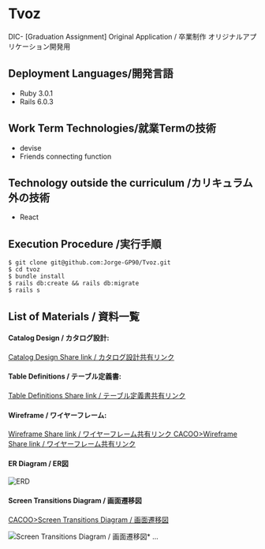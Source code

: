 # Tvoz
DIC- [Graduation Assignment] Original Application / 卒業制作 オリジナルアプリケーション開発用






## Deployment Languages/開発言語


* Ruby 3.0.1
* Rails 6.0.3



## Work Term Technologies/就業Termの技術

* devise
* Friends connecting function



## Technology outside the curriculum /カリキュラム外の技術

* React



## Execution Procedure /実行手順

```shell
$ git clone git@github.com:Jorge-GP90/Tvoz.git
$ cd tvoz
$ bundle install
$ rails db:create && rails db:migrate
$ rails s
```

## List of Materials / 資料一覧

#### Catalog Design / カタログ設計:

[Catalog Design Share link / カタログ設計共有リンク ](https://docs.google.com/spreadsheets/d/1AEAsTz8h6FV_rH98Chch0xdjdXcaTNLAoU8aRT-hhsg/edit?usp=sharing)


#### Table Definitions / テーブル定義書:

[Table Definitions Share link / テーブル定義書共有リンク ](https://docs.google.com/spreadsheets/d/1AEAsTz8h6FV_rH98Chch0xdjdXcaTNLAoU8aRT-hhsg/edit?usp=sharing)


#### Wireframe / ワイヤーフレーム:

[Wireframe Share link / ワイヤーフレーム共有リンク ](https://docs.google.com/spreadsheets/d/1AEAsTz8h6FV_rH98Chch0xdjdXcaTNLAoU8aRT-hhsg/edit?usp=sharing)
[CACOO>Wireframe Share link / ワイヤーフレーム共有リンク ](https://cacoo.com/diagrams/6f9ZEFbPKO1gsjJR/800F6)


#### ER Diagram / ER図
![ERD](https://user-images.githubusercontent.com/73887214/152517158-6de1c907-32e6-4424-b417-836a1cbcc3fb.png)



#### Screen Transitions Diagram / 画面遷移図
[CACOO>Screen Transitions Diagram / 画面遷移図 ](https://cacoo.com/diagrams/cyHLzlqFlzR5BBD5/CA118)



![Screen Transitions Diagram / 画面遷移図](https://user-images.githubusercontent.com/73887214/152555880-d22f159b-e5e4-418a-8912-19200058e66c.png)* ...

